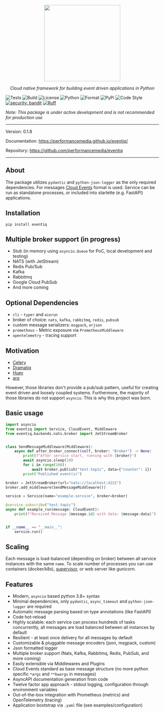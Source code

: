 <p align="center">
<img src="https://performancemedia.github.io/eventiq/assets/logo.svg" style="width: 250px">

</p>
<p align="center">
<em>Cloud native framework for building event driven applications in Python</em>
</p>

![Tests](https://github.com/performancemedia/eventiq/workflows/Test/badge.svg)
![Build](https://github.com/performancemedia/eventiq/workflows/Publish/badge.svg)
![License](https://img.shields.io/github/license/performancemedia/eventiq)
![Python](https://img.shields.io/pypi/pyversions/eventiq)
![Format](https://img.shields.io/pypi/format/eventiq)
![PyPi](https://img.shields.io/pypi/v/eventiq)
![Code Style](https://img.shields.io/badge/code%20style-black-000000.svg)
[![security: bandit](https://img.shields.io/badge/security-bandit-yellow.svg)](https://github.com/PyCQA/bandit)
[![Ruff](https://img.shields.io/endpoint?url=https://raw.githubusercontent.com/charliermarsh/ruff/main/assets/badge/v1.json)](https://github.com/charliermarsh/ruff)

*Note: This package is under active development and is not recommended for production use*

---
Version: 0.1.8

Documentation: https://performancemedia.github.io/eventiq/

Repository: https://github.com/performancemedia/eventiq

---
## About

The package utilizes `pydantic` and `python-json-logger` as the only required dependencies.
For messages [Cloud Events](https://cloudevents.io/) format is used.
Service can be run as standalone processes, or included into starlette (e.g. FastAPI) applications.

## Installation

```shell
pip install eventiq
```

## Multiple broker support (in progress)

- Stub (in memory using `asyncio.Queue` for PoC, local development and testing)
- NATS (with JetStream)
- Redis Pub/Sub
- Kafka
- Rabbitmq
- Google Cloud PubSub
- And more coming

## Optional Dependencies
  - `cli` - `typer` and `aiorun`
  - broker of choice: `nats`, `kafka`, `rabbitmq`, `redis`, `pubsub`
  - custom message serializers: `msgpack`, `orjson`
  - `prometheus` - Metric exposure via `PrometheusMiddleware`
  - `opentelemetry` - tracing support
## Motivation

- [Celery](https://docs.celeryq.dev/en/stable/getting-started/introduction.html)
- [Dramatiq](https://dramatiq.io/)
- [Huey](https://huey.readthedocs.io/en/latest/)
- [arq](https://arq-docs.helpmanual.io/)

However, those libraries don't provide a pub/sub pattern, useful for creating
event driven and loosely coupled systems. Furthermore, the majority of those libraries
do not support `asyncio`. This is why this project was born.

## Basic usage


```python
import asyncio
from eventiq import Service, CloudEvent, Middleware
from eventiq.backends.nats.broker import JetStreamBroker


class SendMessageMiddleware(Middleware):
    async def after_broker_connect(self, broker: "Broker") -> None:
        print(f"After service start, running with {broker}")
        await asyncio.sleep(10)
        for i in range(100):
            await broker.publish("test.topic", data={"counter": i})
        print("Published event(s)")

broker = JetStreamBroker(url="nats://localhost:4222")
broker.add_middleware(SendMessageMiddleware())

service = Service(name="example-service", broker=broker)

@service.subscribe("test.topic")
async def example_run(message: CloudEvent):
    print(f"Received Message {message.id} with data: {message.data}")


if __name__ == "__main__":
    service.run()

```


## Scaling

Each message is load-balanced (depending on broker) between all service instances with the same `name`.
To scale number of processes you can use containers (docker/k8s), [supervisor](http://supervisord.org/),
or web server like gunicorn.

## Features

- Modern, `asyncio` based python 3.8+ syntax
- Minimal dependencies, only `pydantic`, `async_timeout` and `python-json-logger` are required
- Automatic message parsing based on type annotations (like FastAPI)
- Code hot-reload
- Highly scalable: each service can process hundreds of tasks concurrently,
    all messages are load balanced between all instances by default
- Resilient - at least once delivery for all messages by default 
- Customizable & pluggable message encoders (json, msgpack, custom)
- Json formatted logger
- Multiple broker support (Nats, Kafka, Rabbitmq, Redis, PubSub, and more coming)
- Easily extensible via Middlewares and Plugins
- Cloud Events standard as base message structure (no more python specific `*args` and `**kwargs` in messages)
- AsyncAPI documentation generation from code
- Twelve factor app approach - stdout logging, configuration through environment variables
- Out-of-the-box integration with Prometheus (metrics) and OpenTelemetry (tracing)
- Application bootstrap via `.yaml` file (see examples/configuration)